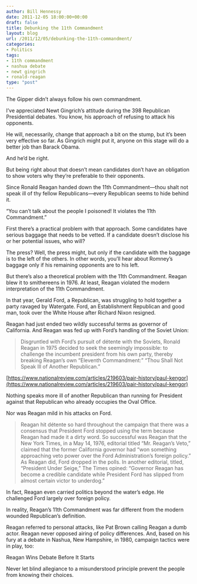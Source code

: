 ```yaml
---
author: Bill Hennessy
date: 2011-12-05 18:00:00+00:00
draft: false
title: Debunking the 11th Commandment
layout: blog
url: /2011/12/05/debunking-the-11th-commandment/
categories:
- Politics
tags:
- 11th commandment
- nashua debate
- newt gingrich
- ronald-reagan
type: "post"
---
```


The Gipper didn’t always follow his own commandment.

I’ve appreciated Newt Gingrich’s attitude during the 398 Republican Presidential debates. You know, his approach of refusing to attack his opponents. 

He will, necessarily, change that approach a bit on the stump, but it’s been very effective so far. As Gingrich might put it, anyone on this stage will do a better job than Barack Obama. 

And he’d be right. 

But being right about that doesn’t mean candidates don’t have an obligation to show voters why they’re preferable to their opponents. 

Since Ronald Reagan handed down the 11th Commandment—thou shalt not speak ill of thy fellow Republicans—every Republican seems to hide behind it. 

“You can’t talk about the people I poisoned! It violates the 11th Commandment.”

First there’s a practical problem with that approach. Some candidates have serious baggage that needs to be vetted. If a candidate doesn’t disclose his or her potential issues, who will? 

The press? Well, the press might, but only if the candidate with the baggage is to the left of the others. In other words, you’ll hear about Romney’s baggage only if his remaining opponents are to his left. 

But there’s also a theoretical problem with the 11th Commandment. Reagan blew it to smithereens in 1976. At least, Reagan violated the modern interpretation of the 11th Commandment. 

In that year, Gerald Ford, a Republican, was struggling to hold together a party ravaged by Watergate. Ford, an Establishment Republican and good man, took over the White House after Richard Nixon resigned. 

Reagan had just ended two wildly successful terms as governor of California. And Reagan was fed up with Ford’s handling of the Soviet Union:



> Disgruntled with Ford’s pursuit of détente with the Soviets, Ronald Reagan in 1975 decided to seek the seemingly impossible: to challenge the incumbent president from his own party, thereby breaking Reagan’s own “Eleventh Commandment:” “Thou Shall Not Speak Ill of Another Republican.” 

[https://www.nationalreview.com/articles/219603/pair-history/paul-kengor](https://www.nationalreview.com/articles/219603/pair-history/paul-kengor)





Nothing speaks more ill of another Republican than running for President against that Republican who already occupies the Oval Office.

Nor was Reagan mild in his attacks on Ford.



> Reagan hit détente so hard throughout the campaign that there was a consensus that President Ford stopped using the term because Reagan had made it a dirty word. So successful was Reagan that the New York Times, in a May 14, 1976, editorial titled “Mr. Reagan’s Veto,” claimed that the former California governor had “won something approaching veto power over the Ford Administration’s foreign policy.” As Reagan did, Ford dropped in the polls. In another editorial, titled, “President Under Seige,” The Times opined: “Governor Reagan has become a credible candidate while President Ford has slipped from almost certain victor to underdog.”





In fact, Reagan even carried politics beyond the water’s edge. He challenged Ford largely over foreign policy. 

In reality, Reagan’s 11th Commandment was far different from the modern wounded Republican’s definition. 

Reagan referred to personal attacks, like Pat Brown calling Reagan a dumb actor. Reagan never opposed airing of policy differences. And, based on his fury at a debate in Nashua, New Hampshire, in 1980, campaign tactics were in play, too:



Reagan Wins Debate Before It Starts





Never let blind allegiance to a misunderstood principle prevent the people from knowing their choices.
